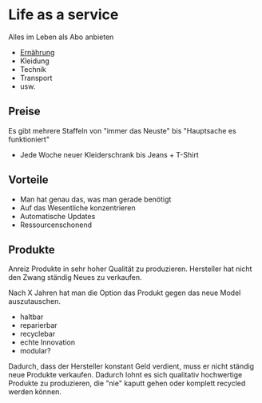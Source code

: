 # Life as a service

Alles im Leben als Abo anbieten

- [Ernährung](./lieferdienst.md)
- Kleidung
- Technik
- Transport
- usw.

## Preise

Es gibt mehrere Staffeln von "immer das Neuste" bis "Hauptsache es funktioniert"

- Jede Woche neuer Kleiderschrank bis Jeans + T-Shirt

## Vorteile

- Man hat genau das, was man gerade benötigt
- Auf das Wesentliche konzentrieren
- Automatische Updates
- Ressourcenschonend

## Produkte

Anreiz Produkte in sehr hoher Qualität zu produzieren. Hersteller hat nicht den Zwang ständig Neues zu verkaufen. 

Nach X Jahren hat man die Option das Produkt gegen das neue Model auszutauschen.

- haltbar
- reparierbar
- recyclebar
- echte Innovation
- modular?

Dadurch, dass der Hersteller konstant Geld verdient, muss er nicht ständig neue Produkte verkaufen. Dadurch lohnt es sich qualitativ hochwertige Produkte zu produzieren, die "nie" kaputt gehen oder komplett recycled werden können.
